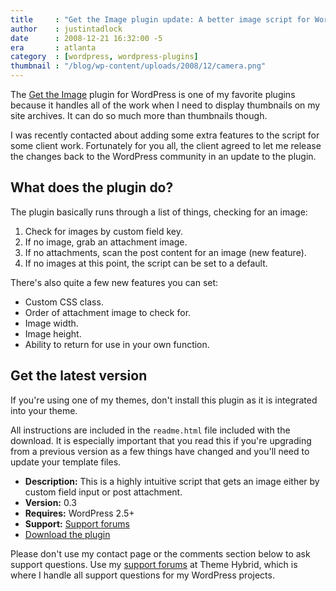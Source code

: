 ```yaml
---
title     : "Get the Image plugin update: A better image script for WordPress"
author    : justintadlock
date      : 2008-12-21 16:32:00 -5
era       : atlanta
category  : [wordpress, wordpress-plugins]
thumbnail : "/blog/wp-content/uploads/2008/12/camera.png"
---
```


The <a href="http://justintadlock.com/archives/2008/05/27/get-the-image-wordpress-plugin" title="Get the Image WordPress plugin">Get the Image</a> plugin for WordPress is one of my favorite plugins because it handles all of the work when I need to display thumbnails on my site archives.  It can do so much more than thumbnails though.

I was recently contacted about adding some extra features to the script for some client work.  Fortunately for you all, the client agreed to let me release the changes back to the WordPress community in an update to the plugin.

<!--more-->

<h2>What does the plugin do?</h2>

The plugin basically runs through a list of things, checking for an image:

<ol>
<li>Check for images by custom field key.</li>
<li>If no image, grab an attachment image.</li>
<li>If no attachments, scan the post content for an image (new feature).</li>
<li>If no images at this point, the script can be set to a default.</li>
</ol>

There's also quite a few new features you can set:

<ul>
<li>Custom CSS class.</li>
<li>Order of attachment image to check for.</li>
<li>Image width.</li>
<li>Image height.</li>
<li>Ability to return for use in your own function.</li>
</ul>

<h2>Get the latest version</h2>

<p class="note">If you're using one of my themes, don't install this plugin as it is integrated into your theme.</p>

All instructions are included in the <code>readme.html</code> file included with the download.  It is especially important that you read this if you're upgrading from a previous version as a few things have changed and you'll need to update your template files.

<ul>
<li><strong>Description:</strong> This is a highly intuitive script that gets an image either by custom field input or post attachment.</li>
<li><strong>Version:</strong> 0.3</li>
<li><strong>Requires:</strong> WordPress 2.5+</li>
<li><strong>Support:</strong> <a href="http://themehybrid.com/support" title="Support forums">Support forums</a></li>
<li><a href="http://justintadlock.com/archives/2008/05/27/get-the-image-wordpress-plugin" title="Get the Image WordPress plugin">Download the plugin</a></li>
</ul>

<p class="note">Please don't use my contact page or the comments section below to ask support questions.  Use my <a href="http://themehybrid.com/support" title="Theme Hybrid support forums">support forums</a> at Theme Hybrid, which is where I handle all support questions for my WordPress projects.</p>
